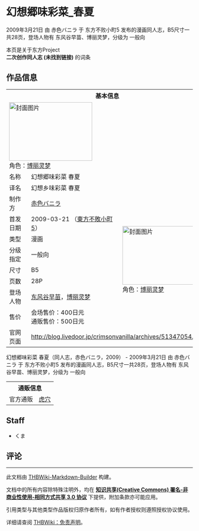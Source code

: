 # 幻想郷味彩菜_春夏

<!-- source html: G:\repos\THBWiki-Markdown-Builder\THBWikiMarkdown\Temp\main\d\d2\ns0%3A%E5%B9%BB%E6%83%B3%E9%83%B7%E5%91%B3%E5%BD%A9%E8%8F%9C_%E6%98%A5%E5%A4%8F.html -->

2009年3月21日 由 赤色バニラ 于 东方不败小町5 发布的漫画同人志，B5尺寸一共28页，登场人物有 东风谷早苗、博丽灵梦，分级为 一般向

本页是关于东方Project  
 **二次创作同人志 (未找到链接)** 的词条
## 作品信息

<table><tbody><tr><th colspan="3">基本信息</th></tr><tr><td class="cover-artwork-mobile" colspan="2"><a href="./文件-幻想郷味彩菜_春夏封面.jpg.md" class="image" title="封面图片"><img alt="封面图片" src="https://upload.thwiki.cc/thumb/4/4f/%E5%B9%BB%E6%83%B3%E9%83%B7%E5%91%B3%E5%BD%A9%E8%8F%9C_%E6%98%A5%E5%A4%8F%E5%B0%81%E9%9D%A2.jpg/224px-%E5%B9%BB%E6%83%B3%E9%83%B7%E5%91%B3%E5%BD%A9%E8%8F%9C_%E6%98%A5%E5%A4%8F%E5%B0%81%E9%9D%A2.jpg" decoding="async" loading="lazy" width="224" height="158" srcset="https://upload.thwiki.cc/thumb/4/4f/%E5%B9%BB%E6%83%B3%E9%83%B7%E5%91%B3%E5%BD%A9%E8%8F%9C_%E6%98%A5%E5%A4%8F%E5%B0%81%E9%9D%A2.jpg/336px-%E5%B9%BB%E6%83%B3%E9%83%B7%E5%91%B3%E5%BD%A9%E8%8F%9C_%E6%98%A5%E5%A4%8F%E5%B0%81%E9%9D%A2.jpg 1.5x, https://upload.thwiki.cc/thumb/4/4f/%E5%B9%BB%E6%83%B3%E9%83%B7%E5%91%B3%E5%BD%A9%E8%8F%9C_%E6%98%A5%E5%A4%8F%E5%B0%81%E9%9D%A2.jpg/448px-%E5%B9%BB%E6%83%B3%E9%83%B7%E5%91%B3%E5%BD%A9%E8%8F%9C_%E6%98%A5%E5%A4%8F%E5%B0%81%E9%9D%A2.jpg 2x" data-file-width="2272" data-file-height="1600"></a><div class="cover-char">角色：<a href="./博丽灵梦.md" title="博丽灵梦">博丽灵梦</a></div></td>
</tr><tr><td class="label">名称</td><td colspan="2"> 幻想郷味彩菜 春夏 </td></tr><tr><td class="label">译名</td><td colspan="2"> 幻想乡味彩菜 春夏 </td></tr><tr><td class="label">制作方</td><td><a href="./赤色バニラ.md" title="赤色バニラ">赤色バニラ</a></td><td class="cover-artwork" rowspan="8" style="min-width:224px;"><a href="./文件-幻想郷味彩菜_春夏封面.jpg.md" class="image" title="封面图片"><img alt="封面图片" src="https://upload.thwiki.cc/thumb/4/4f/%E5%B9%BB%E6%83%B3%E9%83%B7%E5%91%B3%E5%BD%A9%E8%8F%9C_%E6%98%A5%E5%A4%8F%E5%B0%81%E9%9D%A2.jpg/224px-%E5%B9%BB%E6%83%B3%E9%83%B7%E5%91%B3%E5%BD%A9%E8%8F%9C_%E6%98%A5%E5%A4%8F%E5%B0%81%E9%9D%A2.jpg" decoding="async" loading="lazy" width="224" height="158" srcset="https://upload.thwiki.cc/thumb/4/4f/%E5%B9%BB%E6%83%B3%E9%83%B7%E5%91%B3%E5%BD%A9%E8%8F%9C_%E6%98%A5%E5%A4%8F%E5%B0%81%E9%9D%A2.jpg/336px-%E5%B9%BB%E6%83%B3%E9%83%B7%E5%91%B3%E5%BD%A9%E8%8F%9C_%E6%98%A5%E5%A4%8F%E5%B0%81%E9%9D%A2.jpg 1.5x, https://upload.thwiki.cc/thumb/4/4f/%E5%B9%BB%E6%83%B3%E9%83%B7%E5%91%B3%E5%BD%A9%E8%8F%9C_%E6%98%A5%E5%A4%8F%E5%B0%81%E9%9D%A2.jpg/448px-%E5%B9%BB%E6%83%B3%E9%83%B7%E5%91%B3%E5%BD%A9%E8%8F%9C_%E6%98%A5%E5%A4%8F%E5%B0%81%E9%9D%A2.jpg 2x" data-file-width="2272" data-file-height="1600"></a><div class="cover-char">角色：<a href="./博丽灵梦.md" title="博丽灵梦">博丽灵梦</a></div></td>
</tr><tr><td class="label">首发日期</td><td>2009-03-21&#160;（<a href="/展会作品列表?e=%E4%B8%9C%E6%96%B9%E4%B8%8D%E8%B4%A5%E5%B0%8F%E7%94%BA%235">東方不敗小町5</a>）</td></tr><tr><td class="label">类型</td><td>漫画</td></tr><tr><td class="label">分级指定</td><td>一般向</td></tr><tr><td class="label">尺寸</td><td>B5</td></tr><tr><td class="label">页数</td><td>28P</td></tr><tr><td class="label">登场人物</td><td><a href="./东风谷早苗.md" title="东风谷早苗">东风谷早苗</a>，<a href="./博丽灵梦.md" title="博丽灵梦">博丽灵梦</a></td></tr><tr><td class="label">售价</td><td>会场售价：400日元<br>通贩售价：500日元</td></tr>
<tr><td class="label">官网页面</td><td colspan="2"><a rel="nofollow" class="external free" href="http://blog.livedoor.jp/crimsonvanilla/archives/51347054.html">http://blog.livedoor.jp/crimsonvanilla/archives/51347054.html</a></td></tr></tbody></table>

幻想郷味彩菜 春夏（同人志，赤色バニラ，2009） - 2009年3月21日 由 赤色バニラ 于 东方不败小町5 发布的漫画同人志，B5尺寸一共28页，登场人物有 东风谷早苗、博丽灵梦，分级为 一般向

<table><tbody><tr><th colspan="3">通贩信息</th></tr><tr><td class="label">官方通贩</td><td colspan="2"><a rel="nofollow" class="external text" href="https://ec.toranoana.jp/tora_r/ec/item/040010178124">虎穴</a></td></tr></tbody></table>


## Staff
- くま

## 评论




---

此文档由 [THBWiki-Markdown-Builder](https://github.com/Delsin-Yu/THBWiki-Markdown-Builder) 构建。

文档中的所有内容除特殊注明外，均在 [**知识共享(Creative Commons) 署名-非商业性使用-相同方式共享 3.0 协议**](https://creativecommons.org/licenses/by-sa/3.0/deed.zh-hans) 下提供，附加条款亦可能应用。

引用类型与其他类型作品版权归原作者所有，如有作者授权则遵照授权协议使用。

详细请查阅 [THBWiki：免责声明](https://thbwiki.cc/THBWiki:%E5%85%8D%E8%B4%A3%E5%A3%B0%E6%98%8E)。

